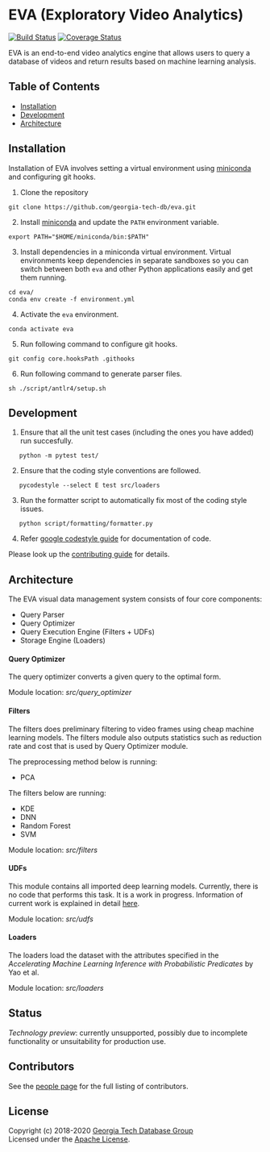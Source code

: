 # EVA (Exploratory Video Analytics)

[![Build Status](https://travis-ci.org/georgia-tech-db/eva.svg?branch=master)](https://travis-ci.com/georgia-tech-db/eva)
[![Coverage Status](https://coveralls.io/repos/github/georgia-tech-db/eva/badge.svg?branch=master)](https://coveralls.io/github/georgia-tech-db/eva?branch=master)

EVA is an end-to-end video analytics engine that allows users to query a database of videos and return results based on machine learning analysis. 

## Table of Contents
* [Installation](#installation)
* [Development](#development)
* [Architecture](#architecture)

## Installation

Installation of EVA involves setting a virtual environment using [miniconda](https://conda.io/projects/conda/en/latest/user-guide/install/index.html) and configuring git hooks.

1. Clone the repository
```shell
git clone https://github.com/georgia-tech-db/eva.git
```

2. Install [miniconda](https://conda.io/projects/conda/en/latest/user-guide/install/index.html) and update the `PATH` environment variable.
```shell
export PATH="$HOME/miniconda/bin:$PATH" 
```

3. Install dependencies in a miniconda virtual environment. Virtual environments keep dependencies in separate sandboxes so you can switch between both `eva` and other Python applications easily and get them running.
```shell
cd eva/
conda env create -f environment.yml
```

4. Activate the `eva` environment.
```shell
conda activate eva
```

5. Run following command to configure git hooks.
```shell
git config core.hooksPath .githooks
```
6. Run following command to generate parser files.
```shell
sh ./script/antlr4/setup.sh
```

## Development

1. Ensure that all the unit test cases (including the ones you have added) run succesfully.

```shell
   python -m pytest test/
``` 

2. Ensure that the coding style conventions are followed.

```shell
   pycodestyle --select E test src/loaders
``` 

3. Run the formatter script to automatically fix most of the coding style issues.

```shell
   python script/formatting/formatter.py
```

4. Refer [google codestyle guide](https://google.github.io/styleguide/pyguide.html) for documentation of code.

Please look up the [contributing guide](https://github.com/georgia-tech-db/eva/blob/master/CONTRIBUTING.md#development) for details.

## Architecture 

The EVA visual data management system consists of four core components:

* Query Parser
* Query Optimizer
* Query Execution Engine (Filters + UDFs)
* Storage Engine (Loaders)

#### Query Optimizer
The query optimizer converts a given query to the optimal form. 

Module location: *src/query_optimizer*

#### Filters
The filters does preliminary filtering to video frames using cheap machine learning models.
The filters module also outputs statistics such as reduction rate and cost that is used by Query Optimizer module.

The preprocessing method below is running:
* PCA

The filters below are running:
* KDE
* DNN
* Random Forest
* SVM

Module location: *src/filters*

#### UDFs
This module contains all imported deep learning models. Currently, there is no code that performs this task. It is a work in progress.
Information of current work is explained in detail [here](src/udfs/README.md).

Module location: *src/udfs*

#### Loaders
The loaders load the dataset with the attributes specified in the *Accelerating Machine Learning Inference with Probabilistic Predicates* by Yao et al.

Module location: *src/loaders*

## Status

_Technology preview_: currently unsupported, possibly due to incomplete functionality or unsuitability for production use.

## Contributors

See the [people page](https://github.com/georgia-tech-db/eva/graphs/contributors) for the full listing of contributors.

## License
Copyright (c) 2018-2020 [Georgia Tech Database Group](http://db.cc.gatech.edu/)  
Licensed under the [Apache License](LICENSE).
